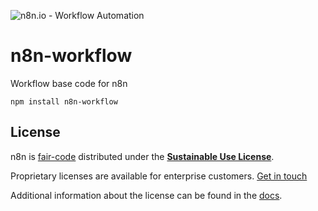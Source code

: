 ![n8n.io - Workflow Automation](https://user-images.githubusercontent.com/65276001/173571060-9f2f6d7b-bac0-43b6-bdb2-001da9694058.png)

# n8n-workflow

Workflow base code for n8n

```
npm install n8n-workflow
```

## License

n8n is [fair-code](https://faircode.io) distributed under the [**Sustainable Use License**](https://github.com/n8n-io/n8n/blob/master/LICENSE.md).

Proprietary licenses are available for enterprise customers. [Get in touch](mailto:license@n8n.io)

Additional information about the license can be found in the [docs](https://docs.n8n.io/reference/license/).
